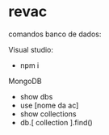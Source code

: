 # revac

comandos banco de dados:

Visual studio:
- npm i 

MongoDB
- show dbs
- use [nome da ac]
- show collections
- db.[ collection ].find()
